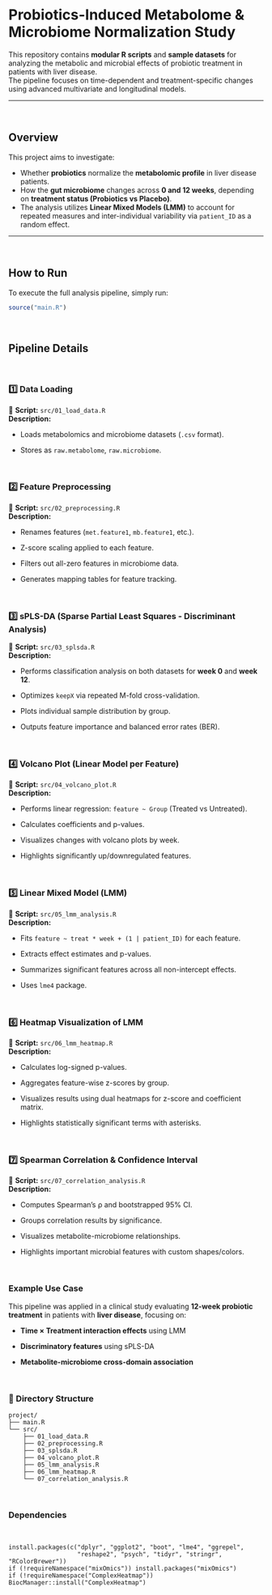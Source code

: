 # Probiotics-Induced Metabolome & Microbiome Normalization Study

This repository contains **modular R scripts** and **sample datasets** for analyzing the metabolic and microbial effects of probiotic treatment in patients with liver disease.  
The pipeline focuses on time-dependent and treatment-specific changes using advanced multivariate and longitudinal models.

---
<br>

## Overview

This project aims to investigate:

- Whether **probiotics** normalize the **metabolomic profile** in liver disease patients.
- How the **gut microbiome** changes across **0 and 12 weeks**, depending on **treatment status (Probiotics vs Placebo)**.
- The analysis utilizes **Linear Mixed Models (LMM)** to account for repeated measures and inter-individual variability via `patient_ID` as a random effect.

---
<br>

## How to Run

To execute the full analysis pipeline, simply run:

```r
source("main.R")
```
<br>

## Pipeline Details
<br>

### 1️⃣ Data Loading
📂 **Script:** ```src/01_load_data.R``` <br>
**Description:**

* Loads metabolomics and microbiome datasets (```.csv``` format).

* Stores as ```raw.metabolome```, ```raw.microbiome```.
<br>

### 2️⃣ Feature Preprocessing
📂 **Script:** ```src/02_preprocessing.R``` <br>
**Description:**

* Renames features (```met.feature1```, ```mb.feature1```, etc.).

* Z-score scaling applied to each feature.

* Filters out all-zero features in microbiome data.

* Generates mapping tables for feature tracking.
<br>

### 3️⃣ sPLS-DA (Sparse Partial Least Squares - Discriminant Analysis)
📂 **Script:** ```src/03_splsda.R``` <br>
**Description:**

* Performs classification analysis on both datasets for **week 0** and **week 12**.

* Optimizes ```keepX``` via repeated M-fold cross-validation.

* Plots individual sample distribution by group.

* Outputs feature importance and balanced error rates (BER).
<br>

### 4️⃣ Volcano Plot (Linear Model per Feature)
📂 **Script:** ```src/04_volcano_plot.R``` <br>
**Description:**

* Performs linear regression: ```feature ~ Group``` (Treated vs Untreated).

* Calculates coefficients and p-values.

* Visualizes changes with volcano plots by week.

* Highlights significantly up/downregulated features.
<br>

### 5️⃣ Linear Mixed Model (LMM)
📂 **Script:** ```src/05_lmm_analysis.R``` <br>
**Description:**

* Fits ```feature ~ treat * week + (1 | patient_ID)``` for each feature.

* Extracts effect estimates and p-values.

* Summarizes significant features across all non-intercept effects.

* Uses ```lme4``` package.
<br>

### 6️⃣ Heatmap Visualization of LMM
📂 **Script:** ```src/06_lmm_heatmap.R``` <br>
**Description:**

* Calculates log-signed p-values.

* Aggregates feature-wise z-scores by group.

* Visualizes results using dual heatmaps for z-score and coefficient matrix.

* Highlights statistically significant terms with asterisks.
<br>

### 7️⃣ Spearman Correlation & Confidence Interval
📂 **Script:** ```src/07_correlation_analysis.R``` <br>
**Description:**

* Computes Spearman’s ρ and bootstrapped 95% CI.

* Groups correlation results by significance.

* Visualizes metabolite-microbiome relationships.

* Highlights important microbial features with custom shapes/colors.
<br>

### Example Use Case
This pipeline was applied in a clinical study evaluating **12-week probiotic treatment** in patients with **liver disease**, focusing on:

* **Time × Treatment interaction effects** using LMM

* **Discriminatory features** using sPLS-DA

* **Metabolite-microbiome cross-domain association**
<br>

### 📂 Directory Structure <br>
```
project/
├── main.R
└── src/
    ├── 01_load_data.R
    ├── 02_preprocessing.R
    ├── 03_splsda.R
    ├── 04_volcano_plot.R
    ├── 05_lmm_analysis.R
    ├── 06_lmm_heatmap.R
    └── 07_correlation_analysis.R
```
<br>

### Dependencies
<br>

```
install.packages(c("dplyr", "ggplot2", "boot", "lme4", "ggrepel", 
                   "reshape2", "psych", "tidyr", "stringr", "RColorBrewer"))
if (!requireNamespace("mixOmics")) install.packages("mixOmics")
if (!requireNamespace("ComplexHeatmap")) BiocManager::install("ComplexHeatmap")
```
